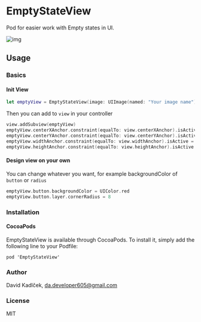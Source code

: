 # EmptyStateView

Pod for easier work with Empty states in UI.

![img](https://i.imgur.com/OULasya.png)

## Usage

### Basics

#### Init View
```swift
let emptyView = EmptyStateView(image: UIImage(named: "Your image name")!, title: "Opss...", message: "Something went wrong!", buttonText: "Try again")
```
Then you can add to `view` in your controller

```swift
view.addSubview(emptyView)
emptyView.centerXAnchor.constraint(equalTo: view.centerXAnchor).isActive = true
emptyView.centerYAnchor.constraint(equalTo: view.centerYAnchor).isActive = true
emptyView.widthAnchor.constraint(equalTo: view.widthAnchor).isActive = true
emptyView.heightAnchor.constraint(equalTo: view.heightAnchor).isActive = true
```

#### Design view on your own

You can change whatever you want, for example backgroundColor of `button` or `radius`

```swift
emptyView.button.backgroundColor = UIColor.red
emptyView.button.layer.cornerRadius = 8
```

### Installation

#### CocoaPods

EmptyStateView is available through CocoaPods. To install it, simply add the following line to your Podfile:

`pod 'EmptyStateView'`

### Author

David Kadlček, da.developer605@gmail.com

### License

MIT
